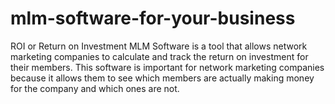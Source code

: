 # mlm-software-for-your-business
ROI or Return on Investment MLM Software is a tool that allows network marketing companies to calculate and track the return on investment for their members. This software is important for network marketing companies because it allows them to see which members are actually making money for the company and which ones are not. 
